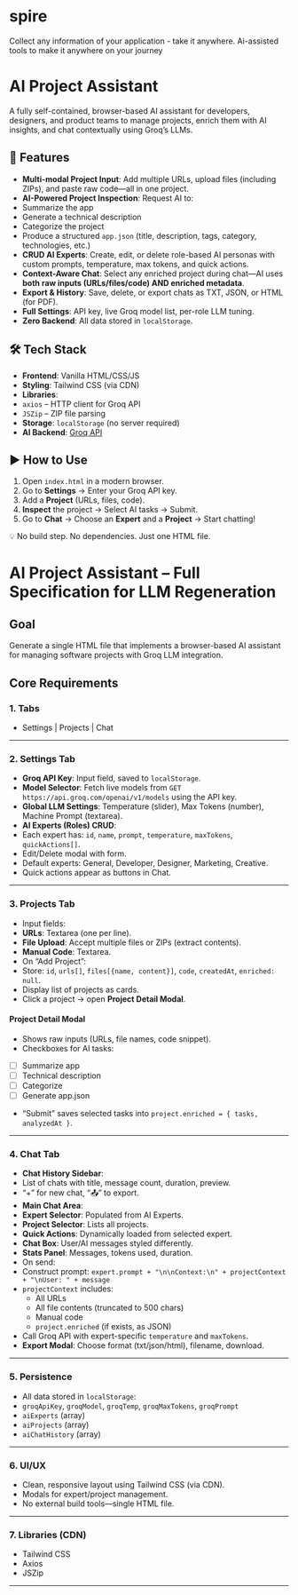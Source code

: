 # spire
Collect any information of your application - take it anywhere. Ai-assisted tools to make it anywhere on your journey 



# AI Project Assistant

A fully self-contained, browser-based AI assistant for developers, designers, and product teams to manage projects, enrich them with AI insights, and chat contextually using Groq’s LLMs.

## 🚀 Features

- **Multi-modal Project Input**: Add multiple URLs, upload files (including ZIPs), and paste raw code—all in one project.
- **AI-Powered Project Inspection**: Request AI to:
 - Summarize the app
 - Generate a technical description
 - Categorize the project
 - Produce a structured `app.json` (title, description, tags, category, technologies, etc.)
- **CRUD AI Experts**: Create, edit, or delete role-based AI personas with custom prompts, temperature, max tokens, and quick actions.
- **Context-Aware Chat**: Select any enriched project during chat—AI uses **both raw inputs (URLs/files/code) AND enriched metadata**.
- **Export & History**: Save, delete, or export chats as TXT, JSON, or HTML (for PDF).
- **Full Settings**: API key, live Groq model list, per-role LLM tuning.
- **Zero Backend**: All data stored in `localStorage`.

## 🛠️ Tech Stack

- **Frontend**: Vanilla HTML/CSS/JS
- **Styling**: Tailwind CSS (via CDN)
- **Libraries**:
 - `axios` – HTTP client for Groq API
 - `JSZip` – ZIP file parsing
- **Storage**: `localStorage` (no server required)
- **AI Backend**: [Groq API](https://groq.com)

## ▶️ How to Use

1. Open `index.html` in a modern browser.
2. Go to **Settings** → Enter your Groq API key.
3. Add a **Project** (URLs, files, code).
4. **Inspect** the project → Select AI tasks → Submit.
5. Go to **Chat** → Choose an **Expert** and a **Project** → Start chatting!

💡 No build step. No dependencies. Just one HTML file.



# AI Project Assistant – Full Specification for LLM Regeneration

## Goal
Generate a single HTML file that implements a browser-based AI assistant for managing software projects with Groq LLM integration.

## Core Requirements

### 1. **Tabs**
- Settings | Projects | Chat

---

### 2. **Settings Tab**
- **Groq API Key**: Input field, saved to `localStorage`.
- **Model Selector**: Fetch live models from `GET https://api.groq.com/openai/v1/models` using the API key.
- **Global LLM Settings**: Temperature (slider), Max Tokens (number), Machine Prompt (textarea).
- **AI Experts (Roles) CRUD**:
 - Each expert has: `id`, `name`, `prompt`, `temperature`, `maxTokens`, `quickActions[]`.
 - Edit/Delete modal with form.
 - Default experts: General, Developer, Designer, Marketing, Creative.
 - Quick actions appear as buttons in Chat.

---

### 3. **Projects Tab**
- Input fields:
 - **URLs**: Textarea (one per line).
 - **File Upload**: Accept multiple files or ZIPs (extract contents).
 - **Manual Code**: Textarea.
- On “Add Project”:
 - Store: `id`, `urls[]`, `files[{name, content}]`, `code`, `createdAt`, `enriched: null`.
- Display list of projects as cards.
- Click a project → open **Project Detail Modal**.

#### Project Detail Modal
- Shows raw inputs (URLs, file names, code snippet).
- Checkboxes for AI tasks:
 - [ ] Summarize app
 - [ ] Technical description
 - [ ] Categorize
 - [ ] Generate app.json
- “Submit” saves selected tasks into `project.enriched = { tasks, analyzedAt }`.

---

### 4. **Chat Tab**
- **Chat History Sidebar**:
 - List of chats with title, message count, duration, preview.
 - “+” for new chat, “📤” to export.
- **Main Chat Area**:
 - **Expert Selector**: Populated from AI Experts.
 - **Project Selector**: Lists all projects.
 - **Quick Actions**: Dynamically loaded from selected expert.
 - **Chat Box**: User/AI messages styled differently.
 - **Stats Panel**: Messages, tokens used, duration.
- On send:
 - Construct prompt: `expert.prompt + "\n\nContext:\n" + projectContext + "\nUser: " + message`
 - `projectContext` includes:
   - All URLs
   - All file contents (truncated to 500 chars)
   - Manual code
   - `project.enriched` (if exists, as JSON)
 - Call Groq API with expert-specific `temperature` and `maxTokens`.
- **Export Modal**: Choose format (txt/json/html), filename, download.

---

### 5. **Persistence**
- All data stored in `localStorage`:
 - `groqApiKey`, `groqModel`, `groqTemp`, `groqMaxTokens`, `groqPrompt`
 - `aiExperts` (array)
 - `aiProjects` (array)
 - `aiChatHistory` (array)

---

### 6. **UI/UX**
- Clean, responsive layout using Tailwind CSS (via CDN).
- Modals for expert/project management.
- No external build tools—single HTML file.

---

### 7. **Libraries (CDN)**
- Tailwind CSS
- Axios
- JSZip

---
